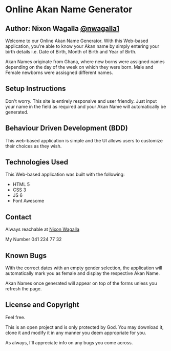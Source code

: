 # Online Akan Name Generator

## Author: Nixon Wagalla [@nwagalla1](https://github.com/nwagalla1)

Welcome to our Online Akan Name Generator. With this Web-based application, 
you're able to know your Akan name by simply entering your birth details i.e. 
Date of Birth, Month of Birth and Year of Birth.

Akan Names originate from Ghana, where new borns were assigned names depending on the day of the week
on which they were born. Male and Female newborns were assisgned different names.

## Setup Instructions

Don't worry. This site is entirely responsive and user friendly. Just input your name in the field
as required and your Akan Name will automatically be generated.

## Behaviour Driven Development (BDD)

This web-based application is simple and the UI allows users to customize their choices as they wish.

## Technologies Used

This Web-based application was built with the following:

- HTML 5
- CSS 3
- JS 6
- Font Awesome

## Contact 

Always reachable at [Nixon Wagalla](href="mailto:nixon.wagalla@mail.de")

My Number 041 224 77 32

## Known Bugs

With the correct dates with an empty gender selection, the application will automatically mark you as female and display the respective Akan Name.

Akan Names once generated will appear on top of the forms unless you refresh the page.

## License and Copyright

Feel free. 

This is an open project and is only protected by God. You may download it, clone it and modify it in any manner you deem appropriate for you. 

As always, I'll appreciate info on any bugs you come across.